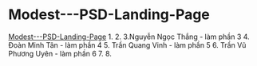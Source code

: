 # Modest---PSD-Landing-Page

[Modest---PSD-Landing-Page](https://drive.google.com/drive/folders/1Nv8fuoeutcS8_NgdicGOLb3l4xkA2-V_)
1.
2.
3.Nguyễn Ngọc Thắng - làm phần 3
4. Đoàn Minh Tân - làm phần 4
5. Trần Quang Vinh - làm phần 5
6. Trần Vũ Phương Uyên - làm phần 6
7.
8.
